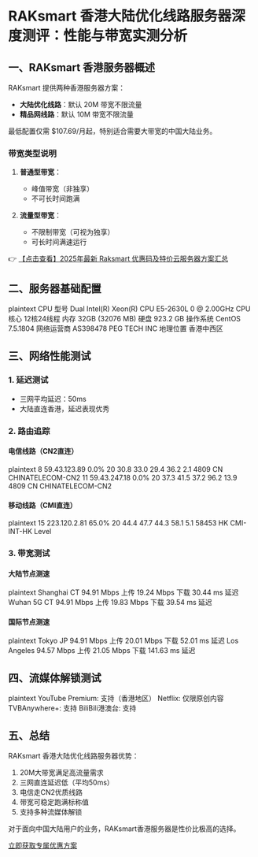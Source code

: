 # RAKsmart 香港大陆优化线路服务器深度测评：性能与带宽实测分析

## 一、RAKsmart 香港服务器概述

RAKsmart 提供两种香港服务器方案：
- **大陆优化线路**：默认 20M 带宽不限流量
- **精品网线路**：默认 10M 带宽不限流量

最低配置仅需 $107.69/月起，特别适合需要大带宽的中国大陆业务。

### 带宽类型说明
1. **普通型带宽**：
   - 峰值带宽（非独享）
   - 不可长时间跑满

2. **流量型带宽**：
   - 不限制带宽（可视为独享）
   - 可长时间满速运行

👉 [【点击查看】2025年最新 Raksmart 优惠码及特价云服务器方案汇总](https://bit.ly/raksmart)

## 二、服务器基础配置

plaintext
CPU 型号       Dual Intel(R) Xeon(R) CPU E5-2630L 0 @ 2.00GHz
CPU 核心       12核24线程
内存          32GB (32076 MB)
硬盘          923.2 GB
操作系统      CentOS 7.5.1804
网络运营商    AS398478 PEG TECH INC
地理位置      香港中西区

## 三、网络性能测试

### 1. 延迟测试
- 三网平均延迟：50ms
- 大陆直连香港，延迟表现优秀

### 2. 路由追踪
#### 电信线路（CN2直连）
plaintext
8   59.43.123.89     0.0%   20    30.8  33.0  29.4  36.2  2.1   4809  CN CHINATELECOM-CN2 
11  59.43.247.18     0.0%   20    37.3  41.5  37.2  96.2  13.9  4809  CN CHINATELECOM-CN2 

#### 移动线路（CMI直连）
plaintext
15  223.120.2.81     65.0%  20    44.4  47.7  44.3  58.1  5.1   58453 HK CMI-INT-HK Level 

### 3. 带宽测试
#### 大陆节点测速
plaintext
Shanghai CT  94.91 Mbps 上传  19.24 Mbps 下载  30.44 ms 延迟
Wuhan 5G CT  94.91 Mbps 上传  19.83 Mbps 下载  39.54 ms 延迟

#### 国际节点测速
plaintext
Tokyo JP     94.91 Mbps 上传  20.01 Mbps 下载  52.01 ms 延迟
Los Angeles  94.57 Mbps 上传  21.05 Mbps 下载  141.63 ms 延迟

## 四、流媒体解锁测试
plaintext
YouTube Premium:  支持（香港地区）
Netflix:          仅限原创内容
TVBAnywhere+:     支持
BiliBili港澳台:   支持

## 五、总结

RAKsmart 香港大陆优化线路服务器优势：
1. 20M大带宽满足高流量需求
2. 三网直连延迟低（平均50ms）
3. 电信走CN2优质线路
4. 带宽可稳定跑满标称值
5. 支持多种流媒体解锁

对于面向中国大陆用户的业务，RAKsmart香港服务器是性价比极高的选择。

[立即获取专属优惠方案](https://bit.ly/raksmart)